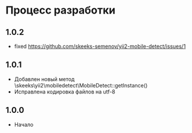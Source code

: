 Процесс разработки
==============

1.0.2
-----------------
  * fixed https://github.com/skeeks-semenov/yii2-mobile-detect/issues/1
  
1.0.1
-----------------
  * Добавлен новый метод \skeeks\yii2\mobiledetect\MobileDetect::getInstance()
  * Исправлена кодировка файлов на utf-8

1.0.0
-----------------
  * Начало